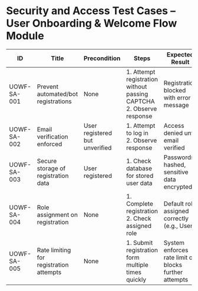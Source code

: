 # Security and Access Test Cases – User Onboarding & Welcome Flow Module

| ID          | Title                                       | Precondition                        | Steps                                                         | Expected Result                           | Actual Result | Status |
|-------------|---------------------------------------------|-------------------------------------|---------------------------------------------------------------|-------------------------------------------|---------------|--------|
| UOWF-SA-001 | Prevent automated/bot registrations         | None                                | 1. Attempt registration without passing CAPTCHA <br> 2. Observe response | Registration blocked with error message |               |        |
| UOWF-SA-002 | Email verification enforced                 | User registered but unverified      | 1. Attempt to log in <br> 2. Observe response | Access denied until email verified |               |        |
| UOWF-SA-003 | Secure storage of registration data         | User registered                     | 1. Check database for stored user data | Passwords hashed, sensitive data encrypted |               |        |
| UOWF-SA-004 | Role assignment on registration              | None                                | 1. Complete registration <br> 2. Check assigned role | Default role assigned correctly (e.g., User) |               |        |
| UOWF-SA-005 | Rate limiting for registration attempts      | None                                | 1. Submit registration form multiple times quickly | System enforces rate limit or blocks further attempts |               |        |